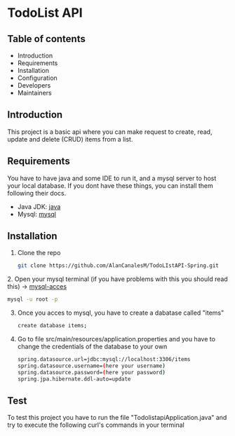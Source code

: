 # TodoList API

## Table of contents
- Introduction
- Requirements
- Installation
- Configuration
- Developers
- Maintainers
  
## Introduction

This project is a basic api where you can make request to create, read, update and delete (CRUD) items from a list.

## Requirements

You have to have java and some IDE to run it, and a mysql server to host your local database.
If you dont have these things, you can install them following their docs.

[java]: https://docs.oracle.com/en/java/javase/11/install/installation-jdk-microsoft-windows-platforms.html#GUID-A7E27B90-A28D-4237-9383-A58B416071CA

[mysql]: https://dev.mysql.com/doc/mysql-installation-excerpt/8.0/en/windows-install-archive.html

- Java JDK: [java]
- Mysql: [mysql]

## Installation

1. Clone the repo
   ```sh
   git clone https://github.com/AlanCanalesM/TodoLIstAPI-Spring.git
   ```

[mysql-acces]: https://learn.microsoft.com/en-us/answers/questions/511134/how-to-access-mysql-from-terminal.html
2. Open your mysql terminal (if you have problems with this you should read this) -> [mysql-acces]
   ```sh
   mysql -u root -p
   ```

3. Once you acces to mysql, you have to create a dabatase called "items"
   ```sh
   create database items;
   ```


4. Go to file src/main/resources/application.properties and you have to change the credentials of the database to your own
   ```sh
   spring.datasource.url=jdbc:mysql://localhost:3306/items
   spring.datasource.username=(here your username)
   spring.datasource.password=(here your password)
   spring.jpa.hibernate.ddl-auto=update
   ```
## Test

To test this project you have to run the file "TodolistapiApplication.java" and try to execute the following curl's commands in your terminal





